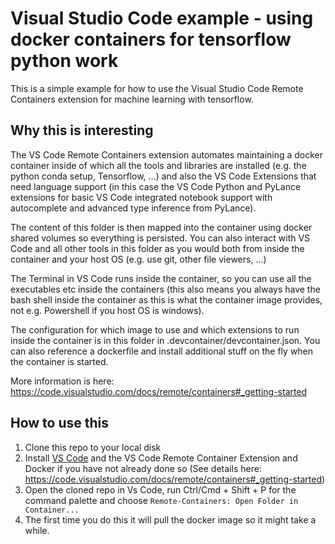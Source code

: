 # Visual Studio Code example - using docker containers for tensorflow python work

This is a simple example for how to use the Visual Studio Code Remote Containers extension for machine learning with tensorflow.

## Why this is interesting

The VS Code Remote Containers extension automates maintaining a docker container inside of which all the tools and libraries are installed (e.g. the python conda setup, Tensorflow, ...) and also the VS Code Extensions that need language support (in this case the VS Code Python and PyLance extensions for basic VS Code integrated notebook support with autocomplete and advanced type inference from PyLance).

The content of this folder is then mapped into the container using docker shared volumes so everything is persisted. You can also interact with VS Code and all other tools in this folder as you would both from inside the container and your host OS (e.g. use git, other file viewers, ...)

The Terminal in VS Code runs inside the container, so you can use all the executables etc inside the containers (this also means you always have the bash shell inside the container as this is what the container image provides, not e.g. Powershell if you host OS is windows).

The configuration for which image to use and which extensions to run inside the container is in this folder in .devcontainer/devcontainer.json. You can also reference a dockerfile and install additional stuff on the fly when the container is started.

More information is here: https://code.visualstudio.com/docs/remote/containers#_getting-started

## How to use this

1. Clone this repo to your local disk
2. Install [VS Code](https://code.visualstudio.com/) and the VS Code Remote Container Extension and Docker if you have not already done so (See details here: https://code.visualstudio.com/docs/remote/containers#_getting-started)
3. Open the cloned repo in Vs Code, run Ctrl/Cmd + Shift + P for the command palette and choose `Remote-Containers: Open Folder in Container...`
4. The first time you do this it will pull the docker image so it might take a while.
